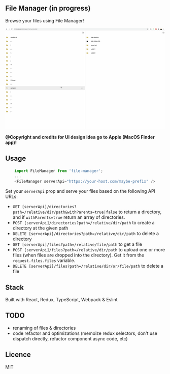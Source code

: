 ## File Manager (in progress)
Browse your files using File Manager!

![Demo Animated Gif](./Demo.gif "File Manager Demo")

**@Copyright and credits for UI design idea go to Apple (MacOS Finder app)!**

## Usage
```js
    import FileManager from 'file-manager';
    ...
    <FileManager serverApi="https://your-host.com/maybe-prefix" /> 
```

Set your `serverApi` prop and serve your files based on the following API URLs:

- `GET [serverApi]/directories?path=/relative/dir/path&withParents=true|false` to return a directory, and if `withParents=true` return an array of directories.
- `POST [serverApi]/directories?path=/relative/dir/path` to create a directory at the given path
- `DELETE [serverApi]/directories?path=/relative/dir/path` to delete a directory
- `GET [serverApi]/files?path=/relative/file/path` to get a file
- `POST [serverApi]/files?path=/relative/dir/path` to upload one or more files (when files are dropped into the directory). Get it from the `request.files.files` variable.
- `DELETE [serverApi]/files?path=/relative/dir/or/file/path` to delete a file

## Stack
Built with React, Redux, TypeScript, Webpack & Eslint

## TODO
- renaming of files & directories
- code refactor and optimizations (memoize redux selectors, don't use dispatch directly, refactor component async code, etc)

## Licence
MIT
